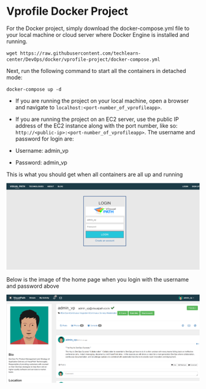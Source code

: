 # Vprofile Docker Project
For the Docker project, simply download the docker-compose.yml file to your local machine or cloud server where Docker Engine is installed and running.
```
wget https://raw.githubusercontent.com/techlearn-center/DevOps/docker/vprofile-project/docker-compose.yml
```
Next, run the following command to start all the containers in detached mode:

```
docker-compose up -d
```

- If you are running the project on your local machine, open a browser and navigate to ```localhost:<port-number_of_vprofileapp>```.
- If you are running the project on an EC2 server, use the public IP address of the EC2 instance along with the port number, like so: ```http://<public-ip>:<port-number_of_vprofileapp>```.
The username and password for login are:

- Username: admin_vp
- Password: admin_vp

This is what you should get when all containers are all up and running

![image info](./vprofileapp_login.PNG)

Below is the image of the home page when you login with the username and password above

![image info](./vprofileapp_homepage.PNG)
